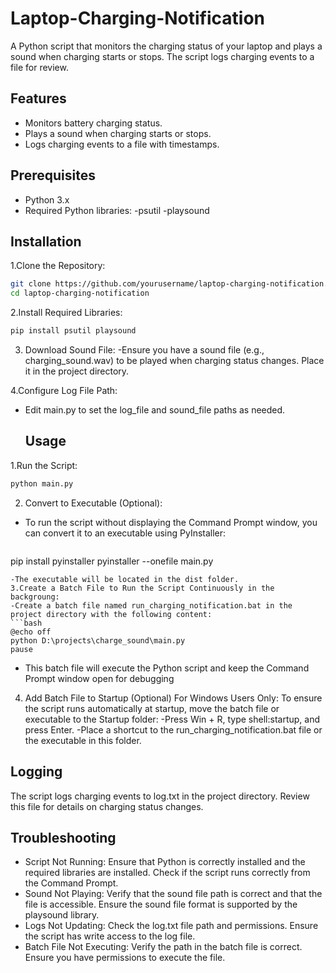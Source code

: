 # Laptop-Charging-Notification
A Python script that monitors the charging status of your laptop and plays a sound when charging starts or stops. The script logs charging events to a file for review.
## Features
- Monitors battery charging status.
- Plays a sound when charging starts or stops.
- Logs charging events to a file with timestamps.
## Prerequisites
- Python 3.x
- Required Python libraries: -psutil
                             -playsound
## Installation
1.Clone the Repository:
```bash
git clone https://github.com/yourusername/laptop-charging-notification.git
cd laptop-charging-notification
```
2.Install Required Libraries:
```bash
pip install psutil playsound

```
3. Download Sound File:
-Ensure you have a sound file (e.g., charging_sound.wav) to be played when charging status changes. Place it in the project directory.

4.Configure Log File Path:
- Edit main.py to set the log_file and sound_file paths as needed.

  ## Usage
1.Run the Script:
```bash
python main.py

```
2. Convert to Executable (Optional):
- To run the script without displaying the Command Prompt window, you can convert it to an executable using PyInstaller:
  ```bash
pip install pyinstaller
pyinstaller --onefile main.py

```
-The executable will be located in the dist folder.
3.Create a Batch File to Run the Script Continuously in the backgroung:
-Create a batch file named run_charging_notification.bat in the project directory with the following content:
```bash
@echo off
python D:\projects\charge_sound\main.py
pause

```
- This batch file will execute the Python script and keep the Command Prompt window open for debugging
4. Add Batch File to Startup (Optional) For Windows Users Only:
To ensure the script runs automatically at startup, move the batch file or executable to the Startup folder:
-Press Win + R, type shell:startup, and press Enter.
-Place a shortcut to the run_charging_notification.bat file or the executable in this folder.
  
## Logging
The script logs charging events to log.txt in the project directory. Review this file for details on charging status changes.
## Troubleshooting
- Script Not Running: Ensure that Python is correctly installed and the required libraries are installed. Check if the script runs correctly from the Command Prompt.
- Sound Not Playing: Verify that the sound file path is correct and that the file is accessible. Ensure the sound file format is supported by the playsound library.
- Logs Not Updating: Check the log.txt file path and permissions. Ensure the script has write access to the log file.
- Batch File Not Executing: Verify the path in the batch file is correct. Ensure you have permissions to execute the file.
    


    
  
